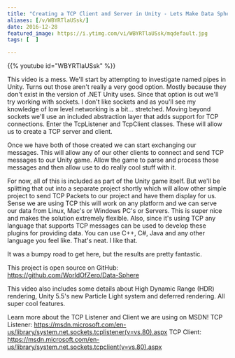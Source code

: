 ```yaml
---
title: "Creating a TCP Client and Server in Unity - Lets Make Data Sphere - Part 2"
aliases: [/v/WBYRTlaUSsk/]
date: 2016-12-28
featured_image: https://i.ytimg.com/vi/WBYRTlaUSsk/mqdefault.jpg
tags: [  ]

---
```


{{% youtube id="WBYRTlaUSsk" %}}

This video is a mess. We'll start by attempting to investigate named pipes in Unity. Turns out those aren't really a very good option. Mostly because they don't exist in the version of .NET Unity uses. Since that option is out we'll try working with sockets. I don't like sockets and as you'll see my knowledge of low level networking is a bit... stretched. Moving beyond sockets we'll use an included abstraction layer that adds support for TCP connections. Enter the TcpListener and TcpClient classes. These will allow us to create a TCP server and client.

Once we have both of those created we can start exchanging our messages. This will allow any of our other clients to connect and send TCP messages to our Unity game. Allow the game to parse and process those messages and then allow use to do really cool stuff with it.

For now, all of this is included as part of the Unity game itself. But we'll be splitting that out into a separate project shortly which will allow other simple project to send TCP Packets to our project and have them display for us. Sense we are using TCP this will work on any platform and we can serve our data from Linux, Mac's or Windows PC's or Servers. This is super nice and makes the solution extremely flexible. Also, since it's using TCP any language that supports TCP messages can be used to develop these plugins for providing data. You can use C++, C#, Java and any other language you feel like. That's neat. I like that.

It was a bumpy road to get here, but the results are pretty fantastic.

This project is open source on GitHub: https://github.com/WorldOfZero/Data-Sphere

This video also includes some details about High Dynamic Range (HDR) rendering, Unity 5.5's new Particle Light system and deferred rendering. All super cool features.

Learn more about the TCP Listener and Client we are using on MSDN!
TCP Listener:  https://msdn.microsoft.com/en-us/library/system.net.sockets.tcplistener(v=vs.80).aspx
TCP Client: https://msdn.microsoft.com/en-us/library/system.net.sockets.tcpclient(v=vs.80).aspx